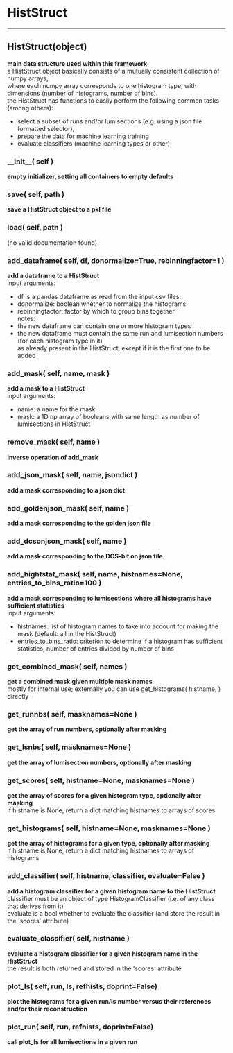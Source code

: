 # HistStruct  
  
- - -    
## HistStruct(object)  
**main data structure used within this framework**  
a HistStruct object basically consists of a mutually consistent collection of numpy arrays,  
where each numpy array corresponds to one histogram type, with dimensions (number of histograms, number of bins).  
the HistStruct has functions to easily perform the following common tasks (among others):  
- select a subset of runs and/or lumisections (e.g. using a json file formatted selector),  
- prepare the data for machine learning training  
- evaluate classifiers (machine learning types or other)  
  
### \_\_init\_\_( self )  
**empty initializer, setting all containers to empty defaults**  
  
### save( self, path )  
**save a HistStruct object to a pkl file**  
  
### load( self, path )  
(no valid documentation found)  
  
### add\_dataframe( self, df, donormalize=True, rebinningfactor=1 )  
**add a dataframe to a HistStruct**  
input arguments:  
- df is a pandas dataframe as read from the input csv files.  
- donormalize: boolean whether to normalize the histograms  
- rebinningfactor: factor by which to group bins together  
notes:  
- the new dataframe can contain one or more histogram types  
- the new dataframe must contain the same run and lumisection numbers (for each histogram type in it)  
as already present in the HistStruct, except if it is the first one to be added  
  
### add\_mask( self, name, mask )  
**add a mask to a HistStruct**  
input arguments:  
- name: a name for the mask  
- mask: a 1D np array of booleans  with same length as number of lumisections in HistStruct  
  
### remove\_mask( self, name )  
**inverse operation of add\_mask**  
  
### add\_json\_mask( self, name, jsondict )  
**add a mask corresponding to a json dict**  
  
### add\_goldenjson\_mask( self, name )  
**add a mask corresponding to the golden json file**  
  
### add\_dcsonjson\_mask( self, name )  
**add a mask corresponding to the DCS-bit on json file**  
  
### add\_hightstat\_mask( self, name, histnames=None, entries\_to\_bins\_ratio=100 )  
**add a mask corresponding to lumisections where all histograms have sufficient statistics**  
input arguments:  
- histnames: list of histogram names to take into account for making the mask (default: all in the HistStruct)  
- entries\_to\_bins\_ratio: criterion to determine if a histogram has sufficient statistics, number of entries divided by number of bins  
  
### get\_combined\_mask( self, names )  
**get a combined mask given multiple mask names**  
mostly for internal use; externally you can use get\_histograms( histname, <list of mask names>) directly  
  
### get\_runnbs( self, masknames=None )  
**get the array of run numbers, optionally after masking**  
  
### get\_lsnbs( self, masknames=None )  
**get the array of lumisection numbers, optionally after masking**  
  
### get\_scores( self, histname=None, masknames=None )  
**get the array of scores for a given histogram type, optionally after masking**  
if histname is None, return a dict matching histnames to arrays of scores  
  
### get\_histograms( self, histname=None, masknames=None )  
**get the array of histograms for a given type, optionally after masking**  
if histname is None, return a dict matching histnames to arrays of histograms  
  
### add\_classifier( self, histname, classifier, evaluate=False )  
**add a histogram classifier for a given histogram name to the HistStruct**  
classifier must be an object of type HistogramClassifier (i.e. of any class that derives from it)  
evaluate is a bool whether to evaluate the classifier (and store the result in the 'scores' attribute)  
  
### evaluate\_classifier( self, histname )  
**evaluate a histogram classifier for a given histogram name in the HistStruct**  
the result is both returned and stored in the 'scores' attribute  
  
### plot\_ls( self, run, ls, refhists, doprint=False)  
**plot the histograms for a given run/ls number versus their references and/or their reconstruction**  
  
### plot\_run( self, run, refhists, doprint=False)  
**call plot\_ls for all lumisections in a given run**  
  
